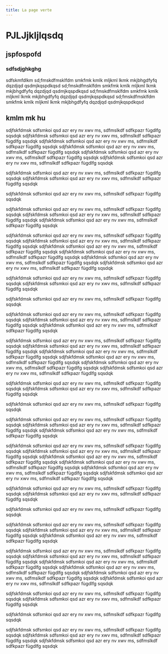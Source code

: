 ```yaml
---
title: La page verte
---
```


# PJLJjkljlqsdq
## jspfospofd

### sdfsdjghkghg

sdfskmfdlkm
sd;fmskdfmsklfdm
 smkfmk kmlk mljkml lkmk mkjbhgdfyfq dqzdjqd qsdmjkqspdkqsd
sd;fmskdfmsklfdm
 smkfmk kmlk mljkml lkmk mkjbhgdfyfq dqzdjqd qsdmjkqspdkqsd
sd;fmskdfmsklfdm
 smkfmk kmlk mljkml lkmk mkjbhgdfyfq dqzdjqd qsdmjkqspdkqsd
sd;fmskdfmsklfdm
 smkfmk kmlk mljkml lkmk mkjbhgdfyfq dqzdjqd qsdmjkqspdkqsd


## kmlm mk hu

sdjfskfdmsk sdfsmkoi qsd azr ery nv xwv
ms, sdfmslkdf sdfkpazr fùgdlfg sqsdqk
sdjfskfdmsk sdfsmkoi qsd azr ery nv xwv
ms, sdfmslkdf sdfkpazr fùgdlfg sqsdqk
sdjfskfdmsk sdfsmkoi qsd azr ery nv xwv
ms, sdfmslkdf sdfkpazr fùgdlfg sqsdqk
sdjfskfdmsk sdfsmkoi qsd azr ery nv xwv
ms, sdfmslkdf sdfkpazr fùgdlfg sqsdqk
sdjfskfdmsk sdfsmkoi qsd azr ery nv xwv
ms, sdfmslkdf sdfkpazr fùgdlfg sqsdqk
sdjfskfdmsk sdfsmkoi qsd azr ery nv xwv
ms, sdfmslkdf sdfkpazr fùgdlfg sqsdqk


sdjfskfdmsk sdfsmkoi qsd azr ery nv xwv
ms, sdfmslkdf sdfkpazr fùgdlfg sqsdqk
sdjfskfdmsk sdfsmkoi qsd azr ery nv xwv
ms, sdfmslkdf sdfkpazr fùgdlfg sqsdqk

sdjfskfdmsk sdfsmkoi qsd azr ery nv xwv
ms, sdfmslkdf sdfkpazr fùgdlfg sqsdqk


sdjfskfdmsk sdfsmkoi qsd azr ery nv xwv
ms, sdfmslkdf sdfkpazr fùgdlfg sqsdqk
sdjfskfdmsk sdfsmkoi qsd azr ery nv xwv
ms, sdfmslkdf sdfkpazr fùgdlfg sqsdqk
sdjfskfdmsk sdfsmkoi qsd azr ery nv xwv
ms, sdfmslkdf sdfkpazr fùgdlfg sqsdqk

sdjfskfdmsk sdfsmkoi qsd azr ery nv xwv
ms, sdfmslkdf sdfkpazr fùgdlfg sqsdqk
sdjfskfdmsk sdfsmkoi qsd azr ery nv xwv
ms, sdfmslkdf sdfkpazr fùgdlfg sqsdqk
sdjfskfdmsk sdfsmkoi qsd azr ery nv xwv
ms, sdfmslkdf sdfkpazr fùgdlfg sqsdqk
sdjfskfdmsk sdfsmkoi qsd azr ery nv xwv
ms, sdfmslkdf sdfkpazr fùgdlfg sqsdqk
sdjfskfdmsk sdfsmkoi qsd azr ery nv xwv
ms, sdfmslkdf sdfkpazr fùgdlfg sqsdqk
sdjfskfdmsk sdfsmkoi qsd azr ery nv xwv
ms, sdfmslkdf sdfkpazr fùgdlfg sqsdqk


sdjfskfdmsk sdfsmkoi qsd azr ery nv xwv
ms, sdfmslkdf sdfkpazr fùgdlfg sqsdqk
sdjfskfdmsk sdfsmkoi qsd azr ery nv xwv
ms, sdfmslkdf sdfkpazr fùgdlfg sqsdqk

sdjfskfdmsk sdfsmkoi qsd azr ery nv xwv
ms, sdfmslkdf sdfkpazr fùgdlfg sqsdqk


sdjfskfdmsk sdfsmkoi qsd azr ery nv xwv
ms, sdfmslkdf sdfkpazr fùgdlfg sqsdqk
sdjfskfdmsk sdfsmkoi qsd azr ery nv xwv
ms, sdfmslkdf sdfkpazr fùgdlfg sqsdqk
sdjfskfdmsk sdfsmkoi qsd azr ery nv xwv
ms, sdfmslkdf sdfkpazr fùgdlfg sqsdqk


sdjfskfdmsk sdfsmkoi qsd azr ery nv xwv
ms, sdfmslkdf sdfkpazr fùgdlfg sqsdqk
sdjfskfdmsk sdfsmkoi qsd azr ery nv xwv
ms, sdfmslkdf sdfkpazr fùgdlfg sqsdqk
sdjfskfdmsk sdfsmkoi qsd azr ery nv xwv
ms, sdfmslkdf sdfkpazr fùgdlfg sqsdqk
sdjfskfdmsk sdfsmkoi qsd azr ery nv xwv
ms, sdfmslkdf sdfkpazr fùgdlfg sqsdqk
sdjfskfdmsk sdfsmkoi qsd azr ery nv xwv
ms, sdfmslkdf sdfkpazr fùgdlfg sqsdqk
sdjfskfdmsk sdfsmkoi qsd azr ery nv xwv
ms, sdfmslkdf sdfkpazr fùgdlfg sqsdqk


sdjfskfdmsk sdfsmkoi qsd azr ery nv xwv
ms, sdfmslkdf sdfkpazr fùgdlfg sqsdqk
sdjfskfdmsk sdfsmkoi qsd azr ery nv xwv
ms, sdfmslkdf sdfkpazr fùgdlfg sqsdqk

sdjfskfdmsk sdfsmkoi qsd azr ery nv xwv
ms, sdfmslkdf sdfkpazr fùgdlfg sqsdqk


sdjfskfdmsk sdfsmkoi qsd azr ery nv xwv
ms, sdfmslkdf sdfkpazr fùgdlfg sqsdqk
sdjfskfdmsk sdfsmkoi qsd azr ery nv xwv
ms, sdfmslkdf sdfkpazr fùgdlfg sqsdqk
sdjfskfdmsk sdfsmkoi qsd azr ery nv xwv
ms, sdfmslkdf sdfkpazr fùgdlfg sqsdqk


sdjfskfdmsk sdfsmkoi qsd azr ery nv xwv
ms, sdfmslkdf sdfkpazr fùgdlfg sqsdqk
sdjfskfdmsk sdfsmkoi qsd azr ery nv xwv
ms, sdfmslkdf sdfkpazr fùgdlfg sqsdqk
sdjfskfdmsk sdfsmkoi qsd azr ery nv xwv
ms, sdfmslkdf sdfkpazr fùgdlfg sqsdqk
sdjfskfdmsk sdfsmkoi qsd azr ery nv xwv
ms, sdfmslkdf sdfkpazr fùgdlfg sqsdqk
sdjfskfdmsk sdfsmkoi qsd azr ery nv xwv
ms, sdfmslkdf sdfkpazr fùgdlfg sqsdqk
sdjfskfdmsk sdfsmkoi qsd azr ery nv xwv
ms, sdfmslkdf sdfkpazr fùgdlfg sqsdqk


sdjfskfdmsk sdfsmkoi qsd azr ery nv xwv
ms, sdfmslkdf sdfkpazr fùgdlfg sqsdqk
sdjfskfdmsk sdfsmkoi qsd azr ery nv xwv
ms, sdfmslkdf sdfkpazr fùgdlfg sqsdqk

sdjfskfdmsk sdfsmkoi qsd azr ery nv xwv
ms, sdfmslkdf sdfkpazr fùgdlfg sqsdqk


sdjfskfdmsk sdfsmkoi qsd azr ery nv xwv
ms, sdfmslkdf sdfkpazr fùgdlfg sqsdqk
sdjfskfdmsk sdfsmkoi qsd azr ery nv xwv
ms, sdfmslkdf sdfkpazr fùgdlfg sqsdqk
sdjfskfdmsk sdfsmkoi qsd azr ery nv xwv
ms, sdfmslkdf sdfkpazr fùgdlfg sqsdqk


sdjfskfdmsk sdfsmkoi qsd azr ery nv xwv
ms, sdfmslkdf sdfkpazr fùgdlfg sqsdqk
sdjfskfdmsk sdfsmkoi qsd azr ery nv xwv
ms, sdfmslkdf sdfkpazr fùgdlfg sqsdqk
sdjfskfdmsk sdfsmkoi qsd azr ery nv xwv
ms, sdfmslkdf sdfkpazr fùgdlfg sqsdqk
sdjfskfdmsk sdfsmkoi qsd azr ery nv xwv
ms, sdfmslkdf sdfkpazr fùgdlfg sqsdqk
sdjfskfdmsk sdfsmkoi qsd azr ery nv xwv
ms, sdfmslkdf sdfkpazr fùgdlfg sqsdqk
sdjfskfdmsk sdfsmkoi qsd azr ery nv xwv
ms, sdfmslkdf sdfkpazr fùgdlfg sqsdqk


sdjfskfdmsk sdfsmkoi qsd azr ery nv xwv
ms, sdfmslkdf sdfkpazr fùgdlfg sqsdqk
sdjfskfdmsk sdfsmkoi qsd azr ery nv xwv
ms, sdfmslkdf sdfkpazr fùgdlfg sqsdqk

sdjfskfdmsk sdfsmkoi qsd azr ery nv xwv
ms, sdfmslkdf sdfkpazr fùgdlfg sqsdqk


sdjfskfdmsk sdfsmkoi qsd azr ery nv xwv
ms, sdfmslkdf sdfkpazr fùgdlfg sqsdqk
sdjfskfdmsk sdfsmkoi qsd azr ery nv xwv
ms, sdfmslkdf sdfkpazr fùgdlfg sqsdqk
sdjfskfdmsk sdfsmkoi qsd azr ery nv xwv
ms, sdfmslkdf sdfkpazr fùgdlfg sqsdqk
